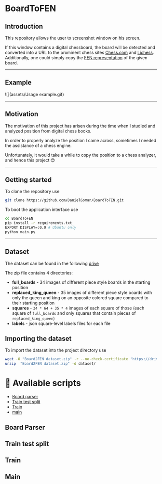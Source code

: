 # BoardToFEN

Introduction
-
This repository allows the user to screenshot window on his screen.

If this window contains a digital chessboard, the board will be detected and converted into a URL to the prominent chess 
sites [Chess.com](https://www.chess.com) and [Lichess](https://www.lichess.org). 
Additionally, one could simply copy the [FEN representation](https://www.chess.com/terms/fen-chess) of the given board.

---

Example
-

![](assets/Usage example.gif)

---

Motivation
-
The motivation of this project has arisen during the time when I studied and analyzed position from digital chess books.

In order to properly analyze the position I came across, sometimes I needed the assistance of a chess engine.

Unfortunately, it would take a while to copy the position to a chess analyzer, and hence this project 😊

---

Getting started
-

To clone the repository use
```bash
git clone https://github.com/DanielGoman/BoardToFEN.git
```

To boot the application interface use
```bash
cd BoardToFEN
pip install -r requirements.txt
EXPORT DISPLAY=:0.0 # Ubuntu only
python main.py
```

---

Dataset
-
The dataset can be found in the following [drive](https://drive.google.com/file/d/1xc9vXlE55g4SCeJNspAnF_j-QJTNaoaZ/view?usp=drive_link)

The zip file contains 4 directories:
- **full_boards** - 34 images of different piece style boards in the starting position
- **replaced_king_queen** - 35 images of different piece style boards with only the queen and king on an opposite 
colored square compared to their starting position
- **squares** - `34 * 64 + 35 * 4` images of each square of those (each square of `full_boards` and only squares that 
contain pieces of `replaced_king_queen`)
- **labels** - json square-level labels files for each file

Importing the dataset
-
To import the dataset into the project directory use
```bash
wget -O "Board2FEN dataset.zip" -r --no-check-certificate 'https://drive.google.com/uc?export=download&id=1xc9vXlE55g4SCeJNspAnF_j-QJTNaoaZ' 
unzip  "Board2FEN dataset.zip" -d dataset/
```

# 📜 Available scripts

 - [Board parser](#board-parser)
 - [Train test split](#train-test-split)
 - [Train](#train)
 - [main](#main)


## Board Parser


## Train test split


## Train


## Main
